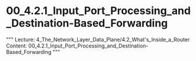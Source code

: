 # 00_4.2.1_Input_Port_Processing_and_Destination-Based_Forwarding

"""
Lecture: 4_The_Network_Layer_Data_Plane/4.2_What's_Inside_a_Router
Content: 00_4.2.1_Input_Port_Processing_and_Destination-Based_Forwarding
"""

